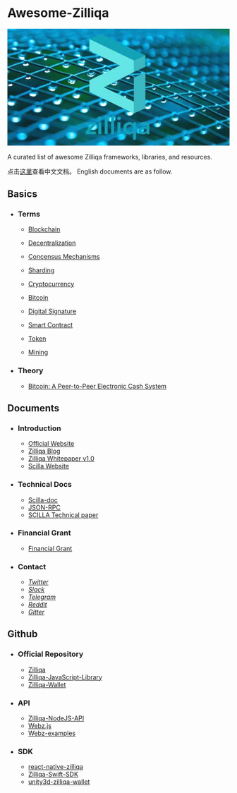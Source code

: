 # Awesome-Zilliqa

![Zilliqa](./Documents/img/zilliqa-img.jpeg)



A curated list of awesome Zilliqa frameworks, libraries, and resources.

点击[这里](./Documents/README.md)查看中文文档。
English documents are as follow.



## Basics

* ### Terms

  * [Blockchain](https://en.wikipedia.org/wiki/Blockchain)

  * [Decentralization](https://en.wikipedia.org/wiki/Decentralization)

  * [Concensus Mechanisms](https://medium.com/the-daily-bit/9-types-of-consensus-mechanisms-that-you-didnt-know-about-49ec365179da)

  * [Sharding](https://medium.com/edchain/what-is-sharding-in-blockchain-8afd9ed4cff0)

  * [Cryptocurrency](https://en.wikipedia.org/wiki/Cryptocurrency)

  * [Bitcoin](https://en.wikipedia.org/wiki/Bitcoin)

  * [Digital Signature](https://en.wikipedia.org/wiki/Digital_signature)

  * [Smart Contract](https://en.wikipedia.org/wiki/Smart_contract)

  * [Token](https://en.bitcoinwiki.org/wiki/Token)

  * [Mining](https://en.bitcoin.it/wiki/Mining)

    

* ### Theory

  * [Bitcoin: A Peer-to-Peer Electronic Cash System](https://bitcoin.org/bitcoin.pdf)



## Documents

* ### Introduction

  * [Official Website](https://zilliqa.com/)
  * [Zilliqa Blog](https://blog.zilliqa.com/@xinshu)
  * [Zilliqa Whitepaper v1.0](https://docs.zilliqa.com/whitepaper.pdf)
  * [Scilla Website](http://scilla-lang.org/)

  

* ### Technical Docs

  * [Scilla-doc](http://scilla.readthedocs.io/en/latest/)
  * [JSON-RPC](https://apidocs.zilliqa.com/#introduction)
  * [SCILLA Technical paper](https://arxiv.org/pdf/1801.00687.pdf)

  

* ### Financial Grant

  * [Financial Grant](https://blog.zilliqa.com/buildonzil-introducing-the-zilliqa-ecosystem-grant-programme-6ccb98892712)

    

* ### Contact
  * [*Twitter*](https://twitter.com/zilliqa)
  * [*Slack*](https://invite.zilliqa.com/)
  * [*Telegram*](https://t.me/zilliqachat)
  * [*Reddit*](https://www.reddit.com/r/zilliqa/)
  * [*Gitter*](https://gitter.im/Zilliqa/ecogrant)



## Github

* ### Official Repository

  * [Zilliqa](https://github.com/Zilliqa/Zilliqa)
  * [Zilliqa-JavaScript-Library](https://github.com/Zilliqa/Zilliqa-JavaScript-Library)
  * [Zilliqa-Wallet](https://github.com/Zilliqa/Zilliqa-Wallet) 


* ### API
  * [Zilliqa-NodeJS-API](https://github.com/Inmediate/Zilliqa-NodeJS-API)
  * [Webz.js](https://github.com/FireStack-Lab/webz.js)
  * [Webz-examples](https://github.com/FireStack-Lab/webz-examples)


* ### SDK
  * [react-native-zilliqa](https://github.com/FireStack-Lab/react-native-zilliqa)
  * [Zilliqa-Swift-SDK](https://github.com/OpenZesame/Zilliqa-Swift-SDK)
  * [unity3d-zilliqa-wallet](https://github.com/jonas0110/unity3d-zilliqa-wallet)

 
